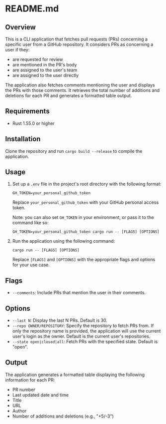 # README.md

## Overview

This is a CLI application that fetches pull requests (PRs) concerning a specific user from a GitHub repository. It considers PRs as concerning a user if they:

- are requested for review
- are mentioned in the PR's body
- are assigned to the user's team
- are assigned to the user directly

The application also fetches comments mentioning the user and displays the PRs with those comments. It retrieves the total number of additions and deletions for each PR and generates a formatted table output.

## Requirements

- Rust 1.55.0 or higher

## Installation

Clone the repository and run `cargo build --release` to compile the application.

## Usage

1. Set up a `.env` file in the project's root directory with the following format:

   ```
   GH_TOKEN=your_personal_github_token
   ```

   Replace `your_personal_github_token` with your GitHub personal access token.

   Note: you can also set `GH_TOKEN` in your environment, or pass it to the command like so:

   ```
   GH_TOKEN=your_personal_github_token cargo run -- [FLAGS] [OPTIONS]
   ```

2. Run the application using the following command:
   ```
   cargo run -- [FLAGS] [OPTIONS]
   ```
   Replace `[FLAGS]` and `[OPTIONS]` with the appropriate flags and options for your use case.

## Flags

- `--comments`: Include PRs that mention the user in their comments.

## Options

- `--last N`: Display the last N PRs. Default is 30.
- `--repo OWNER/REPOSITORY`: Specify the repository to fetch PRs from. If only the repository name is provided, the application will use the current user's login as the owner. Default is the current user's repositories.
- `--state open|closed|all`: Fetch PRs with the specified state. Default is "open".

## Output

The application generates a formatted table displaying the following information for each PR:

- PR number
- Last updated date and time
- Title
- URL
- Author
- Number of additions and deletions (e.g., "+5/-3")

